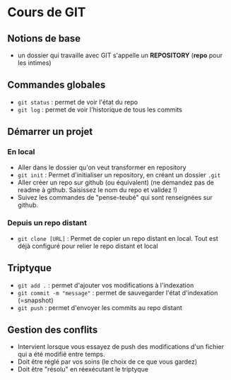 # Cours de GIT

## Notions de base

- un dossier qui travaille avec GIT s'appelle un **REPOSITORY** (**repo** pour les intimes)

## Commandes globales

- `git status` : permet de voir l'état du repo
- `git log` : permet de voir l'historique de tous les commits

## Démarrer un projet

### En local

- Aller dans le dossier qu'on veut transformer en repository
- `git init` : Permet d'initialiser un repository, en créant un dossier `.git`
- Aller créer un repo sur github (ou équivalent) (ne demandez pas de readme à github. Saisissez le nom du repo et validez !)
- Suivez les commandes de "pense-teubé" qui sont renseignées sur github.

### Depuis un repo distant

- `git clone [URL]` : Permet de copier un repo distant en local. Tout est déjà configuré pour relier le repo distant et local

## Triptyque

- `git add .` : permet d'ajouter vos modifications à l'indexation
- `git commit -m "message"` : permet de sauvegarder l'état d'indexation (=snapshot)
- `git push` : permet d'envoyer les commits au repo distant

## Gestion des conflits

- Intervient lorsque vous essayez de push des modifications d'un fichier qui a été modifié entre temps.
- Doit être réglé par vos soins (le choix de ce que vous gardez)
- Doit être "résolu" en réexécutant le triptyque